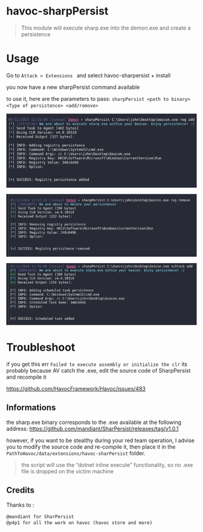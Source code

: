# havoc-sharpPersist

>This module will execute sharp.exe into the demon.exe and create a persistence

# Usage

Go to `Attack > Extensions ` and select havoc-sharpersist + install

you now have a new sharpPersist command available


to use it, here are the parameters to pass: `sharpPersist <path to binary> <Type of persistence> <add/remove>`


![reg add](img/reg-add.png)

![reg remove](img/reg-remove.png)

![sc add](img/sc-add.png)


# Troubleshoot

if you get this err `Failed to execute assembly or initialize the clr` its probably because AV catch the .exe, edit the source code of SharpPersist and recompile it

https://github.com/HavocFramework/Havoc/issues/483


## Informations

the sharp.exe binary corresponds to the .exe available at the following address: https://github.com/mandiant/SharPersist/releases/tag/v1.0.1

however, if you want to be stealthy during your red team operation, I advise you to modify the source code and re-compile it, then place it in the `PathToHavoc/data/extensions/havoc-sharPersist` folder.

> the script will use the “dotnet inline execute” functionality, so no .exe file is dropped on the victim machine




## Credits


Thanks to : 

```
@mandiant for SharPersist
@p4p1 for all the work on havoc (havoc store and more)
``` 


